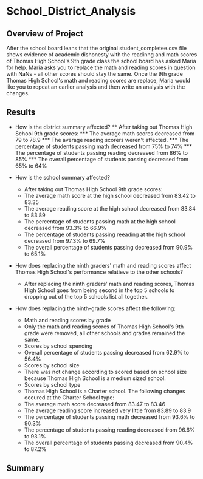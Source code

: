 # School_District_Analysis

## Overview of Project
After the school board leans that the original student_completee.csv file shows evidence of academic dishonesty with the readinng and math scores of Thomas High School's 9th grade class the school board has asked Maria for help. Maria asks you to replace the math and reading scores in question with NaNs - all other scores should stay the same. Once the 9th grade Thomas High School's math and reading scores are replace, Maria would like you to repeat an earlier analysis and then write an analysis with the changes. 

## Results
* How is the district summary affected?
** After taking out Thomas High School 9th grade scores:
*** The average math scores decreased from 79 to 78.9
*** The average reading scorers weren't affected. 
*** The percentage of students passing math decreased from 75% to 74%
*** The percentage of students passing reading decreased from 86% to 85%
*** The overall percentage of students passing decreased from 65% to 64%
 
* How is the school summary affected?
  * After taking out Thomas High School 9th grade scores: 
  *   The average math score at the high school decreased from 83.42 to 83.35
  *   The average reading score at the high school decreased from 83.84 to 83.89
  *   The percentage of students passing math at the high school decreased from 93.3% to 66.9%
  *   The percentage of students passing reeading at the high school decreased from 97.3% to 69.7%
  *   The overall percentage of students passing decreased from 90.9% to 65.1%
  
* How does replacing the ninth graders' math and reading scores affect Thomas High School's performance relatieve to the other schools?
  * After replacing the ninth graders' math and reading scores, Thomas High School goes from being second in the top 5 schools to dropping out of the top 5 schools list all together. 
  
* How does replacing the ninth-grade scores affect the following: 
  * Math and reading scores by grade
  *   Only the math and reading scores of Thomas High School's 9th grade were removed, all other schools and grades remained the same. 
  * Scores by school spending
  *   Overall percentage of students passing decreased from 62.9% to 56.4%
  * Scores by school size
  *   There was not change according to scored based on school size because Thomas High School is a medium sized school. 
  * Scores by school type
  *   Thomas High School is a Charter school. The following changes occured at the Charter School type:
   * The average math score decreased from 83.47 to 83.46
   * The average reading score increased very little from 83.89 to 83.9
   * The percentage of students passing math decreased from 93.6% to 90.3%
   * The percentage of students passing reading decreased from 96.6% to 93.1%
   * The overall percentage of students passing decreased from 90.4% to 87.2%

## Summary

